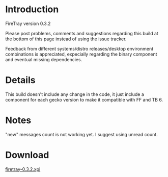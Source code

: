 # Introduction #

FireTray version 0.3.2

Please post problems, comments and suggestions regarding this build at the bottom of this page instead of using the issue tracker.

Feedback from different systems/distro releases/desktop environment combinations is appreciated, expecially regarding the binary component and eventual missing dependencies.

# Details #

This build doesn't include any change in the code, it just include a component for each gecko version to make it compatible with FF and TB 6.

# Notes #

"new" messages count is not working yet. I suggest using unread count.

# Download #

[firetray-0.3.2.xpi](http://firetray.googlecode.com/files/firetray-0.3.2.xpi)